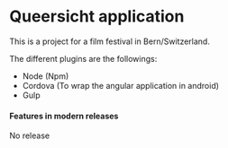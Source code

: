 # Queersicht application

This is a project for a film festival in Bern/Switzerland. 

The different plugins are the followings:
- Node (Npm)
- Cordova (To wrap the angular application in android)
- Gulp

#### Features in modern releases
No release
